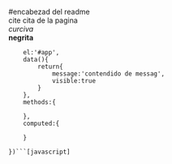 #encabezad del readme  
cite cita de la pagina  
*curciva*  
**negrita**  
```[javascript]var app = new Vue({
    el:'#app',
    data(){
        return{
            message:'contendido de messag',
            visible:true
        }
    },
    methods:{

    },
    computed:{
        
    }

})```[javascript]